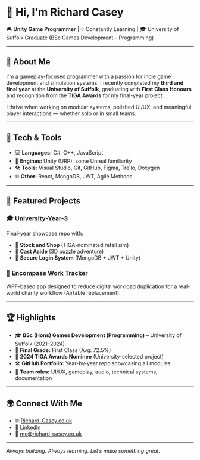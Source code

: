 # 👋 Hi, I'm Richard Casey

🎮 **Unity Game Programmer** | 💡 Constantly Learning | 🎓 University of Suffolk Graduate (BSc Games Development – Programming)

---

## 🧠 About Me

I'm a gameplay-focused programmer with a passion for indie game development and simulation systems. I recently completed my **third and final year** at the **University of Suffolk**, graduating with **First Class Honours** and recognition from the **TIGA Awards** for my final-year project.

I thrive when working on modular systems, polished UI/UX, and meaningful player interactions — whether solo or in small teams.

---

## 🔧 Tech & Tools

- 💻 **Languages:** C#, C++, JavaScript
- 🧱 **Engines:** Unity (URP), some Unreal familiarity
- 🛠 **Tools:** Visual Studio, Git, GitHub, Figma, Trello, Doxygen
- 🌐 **Other:** React, MongoDB, JWT, Agile Methods

---

## 🚀 Featured Projects

### 🎓 [University-Year-3](https://github.com/Richard-Casey/University-Year-3)
Final-year showcase repo with:
- 🧩 **Stock and Shop** (TIGA-nominated retail sim)
- 🧠 **Cast Aside** (3D puzzle adventure)
- 🔐 **Secure Login System** (MongoDB + JWT + Unity)

### 🔗 [Encompass Work Tracker](https://github.com/Richard-Casey/EncompassWorkTracker)
WPF-based app designed to reduce digital workload duplication for a real-world charity workflow (Airtable replacement).

---

## 🏆 Highlights

- 🎓 **BSc (Hons) Games Development (Programming)** – University of Suffolk (2021–2024)
- 🥇 **Final Grade:** First Class (Avg: 72.5%)
- 🏅 **2024 TIGA Awards Nominee** (University-selected project)
- 🛠 **GitHub Portfolio:** Year-by-year repo showcasing all modules
- 💬 **Team roles:** UI/UX, gameplay, audio, technical systems, documentation

---

## 🌍 Connect With Me

- 🌐 [Richard-Casey.co.uk](https://richard-casey.co.uk)
- 💼 [LinkedIn](https://www.linkedin.com/in/richard-casey-40a6124a)
- 📧 me@richard-casey.co.uk

---

_Always building. Always learning. Let’s make something great._
